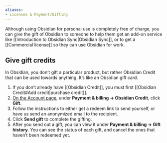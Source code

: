```yaml
---
aliases:
- Licenses & Payment/Gifting
---
```


Although using Obsidian for personal use is completely free of charge, you can give the gift of Obsidian to someone to help them get an add-on service like [[Introduction to Obsidian Sync|Obsidian Sync]], or to get a [[Commercial license]] so they can use Obsidian for work.

## Give gift credits

In Obsidian, you don’t gift a particular product, but rather Obsidian Credit that can be used towards anything. It’s like an Obsidian gift card.

1. If you don’t already have [[Obsidian Credit]], you must first [[Obsidian Credit#Add credit|purchase credit]].
2. [On the Account page](https://obsidian.md/account), under **Payment & billing → Obsidian Credit**, click **Gift**.
3. Follow the instructions to either get a redeem link to send yourself, or have us send an anonymized email to the recipient.
4. Click **Send gift** to complete the gifting.
5. After you send out a gift, you can view it under **Payment & billing → Gift history**. You can see the status of each gift, and cancel the ones that haven’t been redeemed yet.

